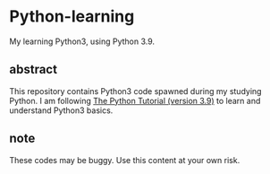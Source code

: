 # Python-learning

My learning Python3, using Python 3.9.

## abstract

This repository contains Python3 code spawned during my studying Python.
I am following [The Python Tutorial (version 3.9)](https://docs.python.org/3.9/tutorial/index.html) to learn and understand Python3 basics.

## note

These codes may be buggy.
Use this content at your own risk.
